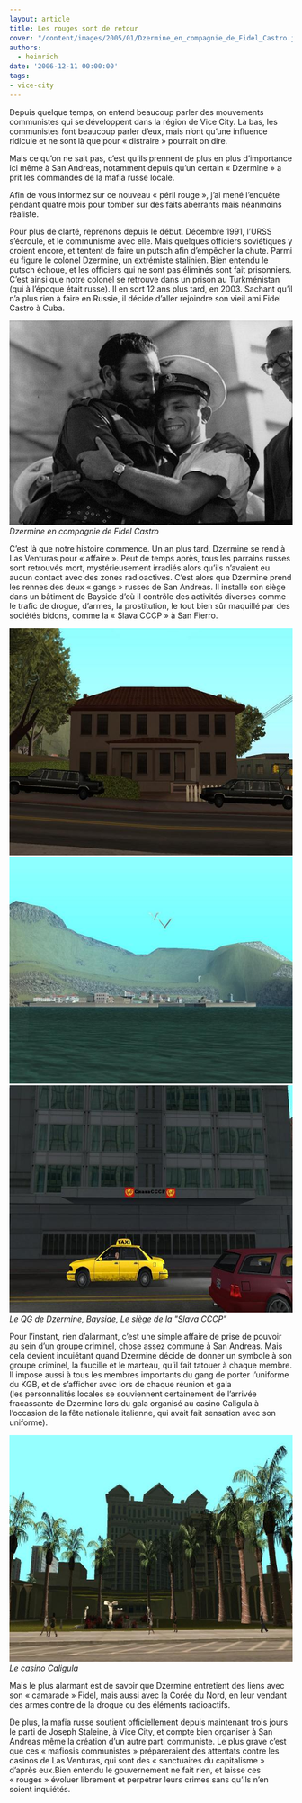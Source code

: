 ```yaml
---
layout: article
title: Les rouges sont de retour
cover: "/content/images/2005/01/Dzermine_en_compagnie_de_Fidel_Castro.jpg"
authors:
  - heinrich
date: '2006-12-11 00:00:00'
tags:
- vice-city
---
```


Depuis quelque temps, on entend beaucoup parler des mouvements communistes qui se développent dans la région de Vice City. Là bas, les communistes font beaucoup parler d’eux, mais n’ont qu’une influence ridicule et ne sont là que pour «&nbsp;distraire&nbsp;» pourrait on dire.

Mais ce qu’on ne sait pas, c’est qu’ils prennent de plus en plus d’importance ici même à San Andreas, notamment depuis qu’un certain «&nbsp;Dzermine&nbsp;»&nbsp;a prit les commandes de la mafia russe locale.

Afin de vous informez sur ce nouveau «&nbsp;péril rouge&nbsp;», j’ai mené l’enquête pendant quatre mois pour tomber sur des faits aberrants mais néanmoins réaliste.

Pour plus de clarté, reprenons depuis le début. Décembre 1991, l’URSS s’écroule, et le communisme avec elle. Mais quelques officiers soviétiques y croient encore, et tentent de faire un putsch afin d’empêcher la chute. Parmi eu figure le colonel Dzermine, un extrémiste stalinien. Bien entendu le putsch échoue, et les officiers qui ne sont pas éliminés sont fait prisonniers. C’est ainsi que notre colonel se retrouve dans un prison au Turkménistan (qui à l’époque était russe). Il en sort 12 ans plus tard, en 2003. Sachant qu’il n’a plus rien à faire en Russie, il décide d’aller rejoindre son vieil ami Fidel Castro à Cuba.

![Dzermine en compagnie de Fidel Castro](/content/images/2005/01/Dzermine_en_compagnie_de_Fidel_Castro.jpg)
_Dzermine en compagnie de Fidel Castro_

C’est là que notre histoire commence. Un an plus tard, Dzermine se rend à Las Venturas pour «&nbsp;affaire&nbsp;». Peut de temps après, tous les parrains russes sont retrouvés mort, mystérieusement irradiés alors qu’ils n’avaient eu aucun contact avec des zones radioactives. C’est alors que Dzermine prend les rennes des deux «&nbsp;gangs&nbsp;» russes de San Andreas. Il installe son siège dans un bâtiment de Bayside d’où il contrôle des activités diverses comme le trafic de drogue, d’armes, la prostitution, le tout bien sûr maquillé par des sociétés bidons, comme la «&nbsp;Slava CCCP&nbsp;» à San Fierro.

![](/content/images/2005/01/Le_QG_de_Dzermine.jpg)
![](/content/images/2005/01/Bayside.jpg)
![Le QG de Dzermine, Bayside, Le siège de la "Slava CCCP"](/content/images/2005/01/La_slava_CCCP.jpg)
_Le QG de Dzermine, Bayside, Le siège de la "Slava CCCP"_

Pour l’instant, rien d’alarmant, c’est une simple affaire de prise de pouvoir au sein d’un groupe criminel, chose assez commune à San Andreas. Mais cela devient inquiétant quand Dzermine décide de donner un symbole à son groupe criminel, la faucille et le marteau, qu’il fait tatouer à chaque membre. Il impose aussi à tous les membres importants du gang de porter l’uniforme du KGB, et de s’afficher avec lors de chaque réunion et gala (les&nbsp;personnalités locales se souviennent certainement de l’arrivée fracassante de Dzermine lors du gala organisé au casino Caligula à l’occasion de la fête nationale italienne, qui avait fait sensation avec son uniforme).

![Le casino Caligula](/content/images/2005/01/Le_casino_Caligula.jpg)
_Le casino Caligula_

Mais le plus alarmant est de savoir que Dzermine entretient des liens avec son «&nbsp;camarade&nbsp;» Fidel, mais aussi avec la Corée du Nord, en leur vendant des armes contre de la drogue ou des éléments radioactifs.

De plus, la mafia russe soutient officiellement depuis maintenant trois jours le parti de Joseph Staleine,&nbsp;à Vice City, et compte bien organiser à San Andreas même la création d’un autre parti communiste.&nbsp;Le plus grave c’est que ces «&nbsp;mafiosis communistes&nbsp;» prépareraient des attentats contre les casinos de Las Venturas, qui sont des «&nbsp;sanctuaires du capitalisme&nbsp;» d’après eux.Bien entendu le gouvernement ne fait rien, et laisse ces «&nbsp;rouges&nbsp;» évoluer librement et perpétrer leurs crimes sans qu’ils n’en soient inquiétés.